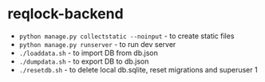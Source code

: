 # reqlock-backend
* `python manage.py collectstatic --noinput` - to create static files
* `python manage.py runserver` - to run dev server
* `./loaddata.sh` - to import DB from db.json
* `./dumpdata.sh` - to export DB to db.json
* `./resetdb.sh` - to delete local db.sqlite, reset migrations and superuser
1